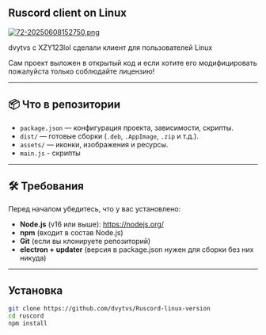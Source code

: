 ## Ruscord client on Linux
[![72-20250608152750.png](https://i.postimg.cc/sDFWM0H2/72-20250608152750.png)](https://postimg.cc/WtnzKSvR)

dvytvs с XZY123lol сделали клиент для пользователей Linux


Сам проект выложен в открытый код и если хотите его модифицировать пожалуйста только соблюдайте лицензию!

---

## 📦 Что в репозитории

- `package.json` — конфигурация проекта, зависимости, скрипты.
- `dist/` — готовые сборки (`.deb`, `.AppImage`, `.zip` и т.д.).
- `assets/` — иконки, изображения и ресурсы.
- `main.js` - скрипты
---

## 🛠 Требования

Перед началом убедитесь, что у вас установлено:

- **Node.js** (v16 или выше): https://nodejs.org/
- **npm** (входит в состав Node.js)
- **Git** (если вы клонируете репозиторий)
- **electron + updater** (версия в package.json нужен для сборки без них никуда)
---
## Установка

```bash
git clone https://github.com/dvytvs/Ruscord-linux-version
cd ruscord
npm install
